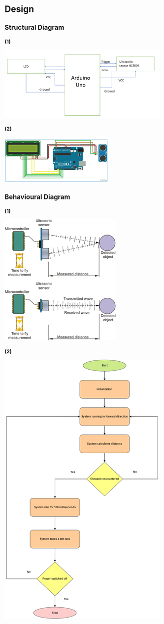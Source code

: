# Design
## Structural Diagram
### (1) 
![enter image description here](https://github.com/ReganJon/M2-Embedded_Distance_measurement/blob/main/2_Design/SLD1.png)

### (2)
![enter image description here](https://github.com/ReganJon/M2-Embedded_Distance_measurement/blob/main/2_Design/SLD2.png)

## Behavioural Diagram
### (1) 
![enter image description here](https://github.com/ReganJon/M2-Embedded_Distance_measurement/blob/main/2_Design/BHD1.png)

### (2) 
![enter image description here](https://github.com/ReganJon/M2-Embedded_Distance_measurement/blob/main/2_Design/BHD2.png)
